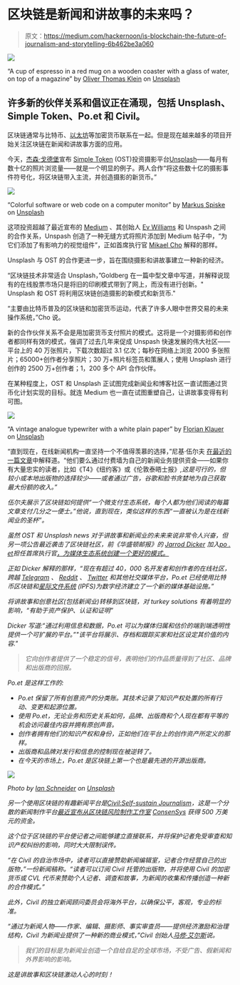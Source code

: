 # 区块链是新闻和讲故事的未来吗？

> 原文：<https://medium.com/hackernoon/is-blockchain-the-future-of-journalism-and-storytelling-6b462be3a060>

![](img/2c5084f9c2d61ec961f5414168d9154b.png)

“A cup of espresso in a red mug on a wooden coaster with a glass of water, on top of a magazine” by [Oliver Thomas Klein](https://unsplash.com/@oliverthomasklein?utm_source=medium&utm_medium=referral) on [Unsplash](https://unsplash.com?utm_source=medium&utm_medium=referral)

## 许多新的伙伴关系和倡议正在涌现，包括 Unsplash、Simple Token、Po.et 和 Civil。

区块链通常与比特币、[以太坊](https://medium.com/u/d626b3859bc9?source=post_page-----6b462be3a060--------------------------------)等加密货币联系在一起。但是现在越来越多的项目开始关注区块链在新闻和讲故事方面的应用。

今天，[杰森·戈德堡](https://medium.com/u/e1698c392e7a?source=post_page-----6b462be3a060--------------------------------)宣布 [Simple Token](https://medium.com/u/a1401f91c5cb?source=post_page-----6b462be3a060--------------------------------) (OST)投资摄影平台[Unsplash](https://medium.com/u/2053395ac335?source=post_page-----6b462be3a060--------------------------------)——每月有数十亿的照片浏览量——就是一个明显的例子。两人合作“将这些数十亿的摄影事件符号化，将区块链带入主流，并创造摄影的新货币。”

![](img/d8dea87c9e95a19336f43b07a679b319.png)

“Colorful software or web code on a computer monitor” by [Markus Spiske](https://unsplash.com/@markusspiske?utm_source=medium&utm_medium=referral) on [Unsplash](https://unsplash.com?utm_source=medium&utm_medium=referral)

这项投资超越了最近宣布的 [Medium](https://medium.com/u/504c7870fdb6?source=post_page-----6b462be3a060--------------------------------) 、其创始人 [Ev Williams](https://medium.com/u/268314bb7e7e?source=post_page-----6b462be3a060--------------------------------) 和 Unspash 之间的合作关系，Unspash 创造了一种无缝方式将照片添加到 Medium 帖子中，“为它们添加了有影响力的视觉组件”，正如首席执行官 [Mikael Cho](https://medium.com/u/300c728e7d24?source=post_page-----6b462be3a060--------------------------------) 解释的那样。

Unsplash 与 OST 的合作更进一步，旨在围绕摄影和讲故事建立一种新的经济。

“区块链技术非常适合 Unsplash，”Goldberg 在一篇中型文章中写道，并解释说现有的在线股票市场只是将旧的印刷模式带到了网上，而没有进行创新。" Unsplash 和 OST 将利用区块链创造摄影的新模式和新货币."

“主要由比特币普及的区块链和加密货币运动，代表了许多人眼中世界交易的未来操作系统，”Cho 说。

新的合作伙伴关系不会是用加密货币支付照片的模式。这将是一个对摄影师和创作者都同样有效的模式，强调了过去几年来促成 Unspash 快速发展的伟大社区——平台上的 40 万张照片，下载次数超过 3.1 亿次；每秒在网络上浏览 2000 多张照片；65000+创作者分享照片；30 万+照片标签员和策展人；使用 Unsplash 进行创作的 2500 万+创作者；1，200 多个 API 合作伙伴。

在某种程度上，OST 和 Unsplash 正试图完成新闻业和博客社区一直试图通过货币化计划实现的目标。就连 Medium 也一直在试图重塑自己，让讲故事变得有利可图。

![](img/38a0c85cbe4ad6b27dfb66db76aa66b8.png)

“A vintage analogue typewriter with a white plain paper” by [Florian Klauer](https://unsplash.com/@florianklauer?utm_source=medium&utm_medium=referral) on [Unsplash](https://unsplash.com?utm_source=medium&utm_medium=referral)

“直到现在，在线新闻机构一直坚持一个不值得羡慕的选择，”尼基·伍尔夫 [在最近的一篇文章](/s/welcome-to-blockchain/what-could-blockchain-do-for-journalism-dfd054beb197)中解释道。“他们要么通过付费墙为自己的新闻业务提供资金——如果你有大量忠实的读者，比如《T4》《纽约客》或《伦敦泰晤士报》*,这是可行的，但较小或本地出版物的选择较少——或者通过广告，谷歌和脸书贪婪地为自己获取最大份额的收入。”*

*伍尔夫展示了区块链如何提供“一个微支付生态系统，每个人都为他们阅读的每篇文章支付几分之一便士。”他说，直到现在，类似这样的东西“一直被认为是在线新闻业的圣杯”。*

*虽然 OST 和 Unsplash news 对于讲故事和新闻业的未来来说非常令人兴奋，但另一项公告最近袭击了区块链社区，前《华盛顿邮报》的 [Jarrod Dicker](https://medium.com/u/db6f7a158992?source=post_page-----6b462be3a060--------------------------------) 加入[po . et](https://medium.com/u/f0c3167dc11d?source=post_page-----6b462be3a060--------------------------------)担任首席执行官[，为媒体生态系统创建一个更好的模式。](https://blog.po.et/the-next-platform-for-media-and-makers-34383184ebc4)*

*正如 Dicker 解释的那样，“现在有超过 40，000 名开发者和创作者的在线社区，跨越 [Telegram](https://t.me/joinchat/GKMQ1kOQSdXVZpN1Rygcdw) 、 [Reddit](https://www.reddit.com/r/poetproject/) 、 [Twitter](https://twitter.com/_poetproject) 和其他社交媒体平台，Po.et 已经使用比特币区块链和[星际文件系统](https://ipfs.io/) (IPFS)为数字经济建立了一个新的媒体基础设施。”*

*将讲故事和创意社区(包括新闻业)转移到区块链，对 turkey solutions 有着明显的影响，“有助于资产保护、认证和证明”*

*Dicker 写道:“通过利用信息和数据，Po.et 可以为媒体归属和估价的端到端透明性提供一个可扩展的平台。”"该平台将展示、存档和跟踪买家和社区设定其价值的内容."*

> *它向创作者提供了一个稳定的信号，表明他们的作品质量得到了社区、品牌和出版商的回报。*

*Po.et 是这样工作的:*

*   *Po.et 保留了所有创意资产的分类账。其技术记录了知识产权处置的所有行动、变更和起源位置。*
*   *使用 Po.et，无论业务和历史关系如何，品牌、出版商和个人现在都有平等的机会访问最佳内容并拥有原创声音。*
*   *创作者拥有他们的知识产权和身份，正如他们在平台上的创作资产所定义的那样。*
*   *出版商和品牌对发行和信息的控制现在被逆转了。*
*   *在今天的市场上，Po.et 是区块链上第一个也是最先进的开源出版商。*

*![](img/5b995ecd45ed1d7c9ad25691060b0eaf.png)*

*Photo by [Ian Schneider](https://unsplash.com/@goian?utm_source=medium&utm_medium=referral) on [Unsplash](https://unsplash.com?utm_source=medium&utm_medium=referral)*

*另一个使用区块链的有趣新闻平台是[Civil:Self-sustain Journalism](https://medium.com/u/af0892caae93?source=post_page-----6b462be3a060--------------------------------)，这是一个分散的新闻制作平台[最近宣布从区块链风险制作工作室](https://www.prnewswire.com/news-releases/civil-announces-5-million-in-funding-from-consensys-300542605.html) [ConsenSys](https://medium.com/u/6c7078bf7b01?source=post_page-----6b462be3a060--------------------------------) 获得 500 万美元的资金。*

*这个位于区块链的平台使记者之间能够建立直接联系，并将保护记者免受审查和知识产权纠纷的影响，同时大大限制误传。*

*“在 Civil 的自治市场中，读者可以直接赞助新闻编辑室，记者合作经营自己的出版物，”一份新闻稿称。“读者可以订阅 Civil 托管的出版物，并将使用 Civil 的加密货币或 *CVL* 代币来赞助个人记者、调查和故事，为新闻的收集和传播创造一种新的合作模式。”*

*此外，Civil 的独立新闻顾问委员会将海外平台，以确保公平，客观，专业的标准。*

*“通过为新闻人物——作家、编辑、摄影师、事实审查员——提供经济激励和治理结构，Civil 为新闻业提供了一种新的商业模式，”Civil 创始人[马修·艾尔斯](https://medium.com/u/ae7cb78d51a?source=post_page-----6b462be3a060--------------------------------)说。*

> *我们的目标是为新闻业创造一个自给自足的全球市场，不受广告、假新闻和外界影响的影响。*

*这是讲故事和区块链激动人心的时刻！*